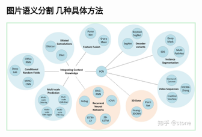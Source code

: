 ## 图片语义分割 几种具体方法
![image](https://raw.githubusercontent.com/CPS-zhangX/PhD-Study/master/images/multiSegmentMethod.jpg)
###
